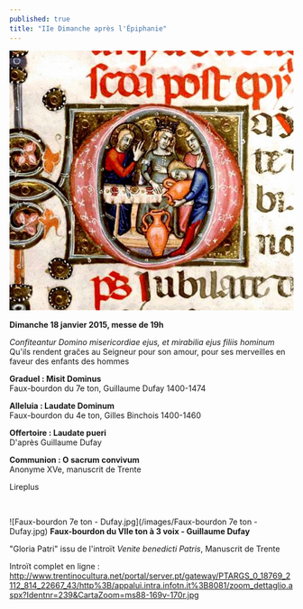 ```yaml
---
published: true
title: "IIe Dimanche après l'Épiphanie"
---
```


![noces-Cana.jpg](/images/noces-Cana.jpg)


**Dimanche 18 janvier 2015, messe de 19h**

*Confiteantur Domino misericordiae ejus, et mirabilia ejus filiis hominum*  
Qu'ils rendent graĉes au Seigneur pour son amour, pour ses merveilles en faveur des enfants des hommes

**Graduel : Misit Dominus**  
Faux-bourdon du 7e ton, Guillaume Dufay 1400-1474

**Alleluia : Laudate Dominum**  
Faux-bourdon du 4e ton, Gilles Binchois 1400-1460

**Offertoire : Laudate pueri**    
D'après Guillaume Dufay

**Communion : O sacrum convivum**  
Anonyme XVe, manuscrit de Trente

Lireplus

&nbsp;

![Faux-bourdon 7e ton - Dufay.jpg](/images/Faux-bourdon 7e ton - Dufay.jpg)
**Faux-bourdon du VIIe ton à 3 voix - Guillaume Dufay**  

"Gloria Patri" issu de l'introït *Venite benedicti Patris*, Manuscrit de Trente  

Introït complet en ligne : http://www.trentinocultura.net/portal/server.pt/gateway/PTARGS_0_18769_2112_814_22667_43/http%3B/appalui.intra.infotn.it%3B8081/zoom_dettaglio.aspx?Identnr=239&CartaZoom=ms88-169v-170r.jpg